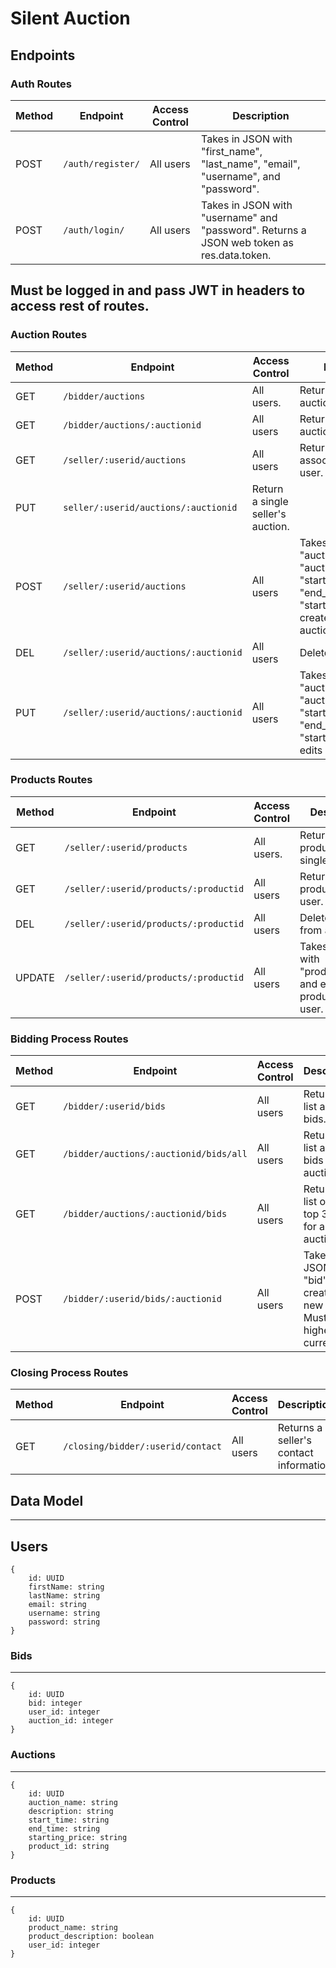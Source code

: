 # Silent Auction

## Endpoints

### Auth Routes

| Method | Endpoint          | Access Control | Description                                                                               |
| ------ | ----------------- | -------------- | ----------------------------------------------------------------------------------------- |
| POST   | `/auth/register/` | All users      | Takes in JSON with "first_name", "last_name", "email", "username", and "password".        |
| POST   | `/auth/login/`    | All users      | Takes in JSON with "username" and "password". Returns a JSON web token as res.data.token. |  |

## Must be logged in and pass JWT in headers to access rest of routes.

### Auction Routes

| Method | Endpoint                              | Access Control                    | Description                                                                                                                       |
| ------ | ------------------------------------- | --------------------------------- | --------------------------------------------------------------------------------------------------------------------------------- |
| GET    | `/bidder/auctions`                    | All users.                           | Returns all open auctions.                                                                                                        |
| GET    | `/bidder/auctions/:auctionid`         | All users                         | Returns single auctions.                                                                                                          |
| GET    | `/seller/:userid/auctions`            | All users                         | Returns all auctions associated with a user.                                                                                      |
| PUT    | `seller/:userid/auctions/:auctionid`  | Return a single seller's auction. |
| POST   | `/seller/:userid/auctions`            | All users                         | Takes in JSON with "auction_name", "auction_description", "start_time", "end_time", and "starting_bid" and creates a new auction. |
| DEL    | `/seller/:userid/auctions/:auctionid` | All users                         | Deletes an auctions.                                                                                                              |
| PUT    | `/seller/:userid/auctions/:auctionid` | All users                         | Takes JSON with "auction_name", "auction_description", "start_time", "end_time", "starting_bid" and edits an auction.             |

### Products Routes

| Method | Endpoint                              | Access Control                          | Description                                                    |
| ------ | ------------------------------------- | --------------------------------------- | -------------------------------------------------------------- |
| GET    | `/seller/:userid/products`            | All users. | Returns all products for a single user.
| GET    | `/seller/:userid/products/:productid` | All users                               | Returns a single product for a user.                           |
| DEL    | `/seller/:userid/products/:productid` | All users                               | Deletes product from a user.                                   |
| UPDATE | `/seller/:userid/products/:productid` | All users                               | Takes JSON with "product_name" and edits a product for a user. |

### Bidding Process Routes

| Method | Endpoint                               | Access Control | Description                                                                   |
| ------ | -------------------------------------- | -------------- | ----------------------------------------------------------------------------- |
| GET    | `/bidder/:userid/bids`                 | All users      | Returns a list a single bids.                                                 |
| GET    | `/bidder/auctions/:auctionid/bids/all` | All users      | Returns a list a all bids for an auction.                                     |
| GET    | `/bidder/auctions/:auctionid/bids`     | All users      | Returns a list of the top 3 bids for an auction.                              |
| POST   | `/bidder/:userid/bids/:auctionid`      | All users      | Takes JSON with "bid" and creates a new bid. Must be higher than current bid. |

### Closing Process Routes

| Method | Endpoint                          | Access Control | Description                            |
| ------ | --------------------------------- | -------------- | -------------------------------------- |
| GET    | `/closing/bidder/:userid/contact` | All users      | Returns a seller's contact information |

## Data Model

---

## Users

```
{
    id: UUID
    firstName: string
    lastName: string
    email: string
    username: string
    password: string
}
```

### Bids

---

```
{
    id: UUID
    bid: integer
    user_id: integer
    auction_id: integer
}
```

### Auctions

---

```
{
    id: UUID
    auction_name: string
    description: string
    start_time: string
    end_time: string
    starting_price: string
    product_id: string
}
```

### Products

---

```
{
    id: UUID
    product_name: string
    product_description: boolean
    user_id: integer
}
```
